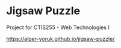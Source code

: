 # Jigsaw Puzzle

Project for CTIS255 - Web Technologies I

https://alper-yoruk.github.io/jigsaw-puzzle/

